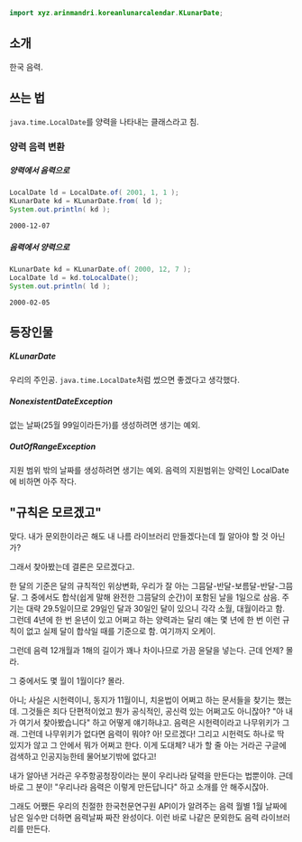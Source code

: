 
```java
import xyz.arinmandri.koreanlunarcalendar.KLunarDate;
```

## 소개

한국 음력.


## 쓰는 법

`java.time.LocalDate`를 양력을 나타내는 클래스라고 침.

### 양력 음력 변환

##### 양력에서 음력으로

```java
LocalDate ld = LocalDate.of( 2001, 1, 1 );
KLunarDate kd = KLunarDate.from( ld );
System.out.println( kd );
```

```
2000-12-07
```

##### 음력에서 양력으로

```java
KLunarDate kd = KLunarDate.of( 2000, 12, 7 );
LocalDate ld = kd.toLocalDate();
System.out.println( ld );
```

```
2000-02-05
```





## 등장인물

##### KLunarDate

우리의 주인공. `java.time.LocalDate`처럼 썼으면 좋겠다고 생각했다.

##### NonexistentDateException

없는 날짜(25월 99일이라든가)를 생성하려면 생기는 예외.

##### OutOfRangeException

지원 범위 밖의 날짜를 생성하려면 생기는 예외. 음력의 지원범위는 양력인 LocalDate에 비하면 아주 작다.

## "규칙은 모르겠고"

맞다. 내가 문외한이라곤 해도 내 나름 라이브러리 만들겠다는데 뭘 알아야 할 것 아닌가?

그래서 찾아봤는데 결론은 모르겠다고.

한 달의 기준은 달의 규칙적인 위상변화, 우리가 잘 아는 그믐달-반달-보름달-반달-그믐달. 그 중에서도 합삭(쉽게 말해 완전한 그믐달의 순간)이 포함된 날을 1일으로 삼음. 주기는 대략 29.5일이므로 29일인 달과 30일인 달이 있으니 각각 소월, 대월이라고 함. 그런데 4년에 한 번 윤년이 있고 어쩌고 하는 양력과는 달리 얘는 몇 년에 한 번 이런 규칙이 없고 실제 달이 합삭일 때를 기준으로 함. 여기까지 오케이.

그런데 음력 12개월과 1해의 길이가 꽤나 차이나므로 가끔 윤달을 넣는다. 근데 언제? 몰라.

그 중에서도 몇 월이 1월이다? 몰라.

아니; 사실은 시헌력이니, 동지가 11월이니, 치윤법이 어쩌고 하는 문서들을 찾기는 했는데. 그것들은 죄다 단편적이었고 뭔가 공식적인, 공신력 있는 어쩌고도 아니잖아? "아 내가 여기서 찾아봤습니다" 하고 어떻게 얘기하냐고. 음력은 시헌력이라고 나무위키가 그래. 그런데 나무위키가 없다면 음력이 뭐야? 아! 모르겠다! 그리고 시헌력도 하나로 딱 있지가 않고 그 안에서 뭐가 어쩌고 한다. 이게 도대체? 내가 할 줄 아는 거라곤 구글에 검색하고 인공지능한테 물어보기밖에 없다고!

내가 알아낸 거라곤 우주항공청장이라는 분이 우리나라 달력을 만든다는 법뿐이야. 근데 바로 그 분이! "우리나라 음력은 이렇게 만든답니다" 하고 소개를 안 해주시잖아.

그래도 어쨌든 우리의 친절한 한국천문연구원 API이가 알려주는 음력 월별 1월 날짜에 남은 일수만 더하면 음력날짜 짜잔 완성이다. 이런 바로 나같은 문외한도 음력 라이브러리를 만든다.

